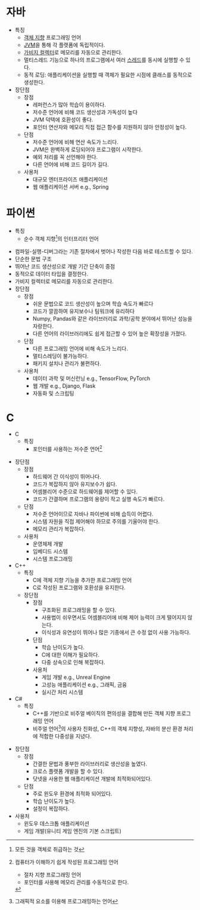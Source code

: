 # 자바
- 특징
  - [객체 지향](../java/객체지향.md) 프로그래밍 언어
  - [JVM](../java/JVM.md)을 통해 각 플랫폼에 독립적이다.
  - [가비지 컬렉터](../java/가비지컬렉터.md)로 메모리를 자동으로 관리한다.
  - 멀티스레드 기능으로 하나의 프로그램에서 여러 [스레드](../java/스레드.md)를 동시에 실행할 수 있다.
  - 동적 로딩: 애플리케이션을 실행할 때 객체가 필요한 시점에 클래스를 동적으로 생성한다.
- 장단점
  - 장점
    - 레퍼런스가 많아 학습이 용이하다.
    - 저수준 언어에 비해 코드 생산성과 가독성이 높다
    - JVM 덕택에 호환성이 좋다.
    - 포인터 연산자와 메모리 직접 접근 함수를 지원하지 않아 안정성이 높다.
  - 단점
    - 저수준 언어에 비해 연산 속도가 느리다.
    - JVM은 완벽하게 로딩되어야 프로그램이 시작한다.
    - 예외 처리를 꼭 선언해야 한다.
    - 다른 언어에 비해 코드 길이가 길다.
  - 사용처
    - 대규모 엔터프라이즈 애플리케이션
    - 웹 애플리케이션 서버 e.g., Spring

# 파이썬
- 특징
  - 순수 객체 지향[^pure]의 인터프리터 언어
[^pure]: 모든 것을 객체로 취급하는 것
  - 컴파일-실행-디버그라는 기존 절차에서 벗어나 작성한 다음 바로 테스트할 수 있다. 
  - 단순한 문법 구조
  - 뛰어난 코드 생산성으로 개발 기간 단축이 중점
  - 동적으로 데이터 타입을 결정한다.
  - 가비지 컬렉터로 메모리를 자동으로 관리한다.
- 장단점
  - 장점
    - 쉬운 문법으로 코드 생산성이 높으며 학습 속도가 빠르다
    - 코드가  깔끔하여 유지보수나 팀워크에 유리하다
    - Numpy, Pandas와 같은 라이브러리로 과학/공학 분야에서 뛰어난 성능을 자랑한다.
    - 다른 언어의 라이브러리에도 쉽게 접근할 수 있어 높은 확장성을 가졌다.
  - 단점
    - 다른 프로그래밍 언어에 비해 속도가 느리다.
    - 멀티스레딩이 불가능하다.
    - 패키지 설치나 관리가 불편하다.
  - 사용처
    - 데이터 과학 및 머신런닝 e.g., TensorFlow, PyTorch
    - 웹 개발 e.g., Django, Flask
    - 자동화 및 스크립팅
# C
- C
  - 특징
    - 포인터를 사용하는 저수준 언어[^lowlevel]
[^lowlevel]: 컴퓨터가 이해하기 쉽게 작성된 프로그래밍 언어
    - 절차 지향 프로그래밍 언어 
    - 포인터를 사용해 메모리 관리를 수동적으로 한다.
  - 장단점
    - 장점
      - 하드웨어 간 이식성이 뛰어나다.
      - 코드가 복잡하지 않아 유지보수가 쉽다.
      - 어셈블리어 수준으로 하드웨어를 제어할 수 있다.
      - 코드가 간결하며 프로그램의 용량이 작고 실행 속도가 빠르다.
    - 단점
      - 저수준 언어이므로 자바나 파이썬에 비해 습득이 어렵다.
      - 시스템 자원을 직접 제어해야 하므로 주의를 기울어야 한다. 
      - 메모리 관리가 복잡하다.
    - 사용처
      - 운영체제 개발
      - 임베디드 시스템
      - 시스템 프로그래밍
- C++
  - 특징
    - C에 객체 지향 기능을 추가한 프로그래밍 언어
    - C로 작성된 프로그램와 호환성을 유지한다.
  - 장단점
    - 장점
      - 구조화된 프로그래밍을 할 수 있다.
      - 사용법이 쉬우면서도 어셈블리어에 비해 제어 능력이 크게 떨어지지 않는다.
      - 이식성과 유연성이 뛰어나 많은 기종에서 큰 수정 없이 사용 가능하다.
    - 단점
      - 학습 난이도가 높다.
      - C에 대한 이해가 필요하다.
      - 다중 상속으로 인해 복잡하다.
    - 사용처
      - 게임 개발 e.g., Unreal Engine
      - 고성능 애플리케이션 e.g., 그래픽, 금융
      - 실시간 처리 시스템
- C#
  - 특징
    - C++를 기반으로 비주얼 베이직의 편의성을 결합해 만든 객체 지향 프로그래밍 언어
    - 비주얼 언어[^visual]의 사용자 친화성, C++의 객체 지향성, 자바의 분산 환경 처리에 적합한 다중성을 지녔다.
[^visual]: 그래픽적 요소를 이용해 프로그래밍하는 언어
  - 장단점
    - 장점
      - 간결한 문법과 풍부한 라이브러리로 생산성을 높였다.
      - 크로스 플랫폼 개발을 할 수 있다.
      - 닷넷을 사용한 웹 애플리케이션 개발에 최적화되어있다.
    - 단점
      - 주로 윈도우 환경에 최적화 되어있다.
      - 학습 난이도가 높다.
      - 설정이 복잡하다.
  - 사용처
    - 윈도우 데스크톱 애플리케이션
    - 게임 개발(유니티 게임 엔진의 기본 스크립트)